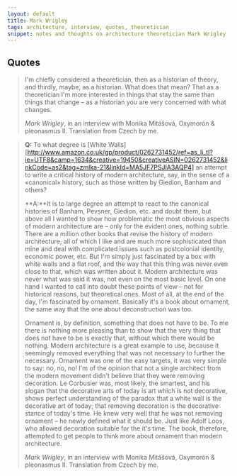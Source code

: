 ```yaml
---
layout: default
title: Mark Wrigley
tags: architecture, interview, quotes, theoretician
snippet: notes and thoughts on architecture theoretician Mark Wrigley
---
```


## Quotes

> I'm chiefly considered a theoretician, then as a historian of theory, and
> thirdly, maybe, as a historian. What does that mean? That as a theoretician
> I'm more interested in things that stay the same than things that change – as
> a historian you are very concerned with what changes.
>
> <cite>Mark Wrigley</cite>, in an interview with Monika Mitášová, Oxymorón
> & pleonasmus II. Translation from Czech by me.

> **Q:** To what degree is [White
> Walls][http://www.amazon.co.uk/gp/product/0262731452/ref=as_li_tl?ie=UTF8&camp=1634&creative=19450&creativeASIN=0262731452&linkCode=as2&tag=zmlka-21&linkId=MA5JF7PSJIA3AQP4]
> an attempt to write a critical history of modern architecture, say, in the
> sense of a «canonical»
> history, such as those written by Giedion, Banham and others?
>
> **A:**It is to large degree an attempt to react to the canonical histories of
> Banham, Pevsner, Giedion, etc. and doubt them, but above all I wanted to show
> how problematic the most obvious aspects of modern architecture are – only
> for the evident ones, nothing subtle. There are a million other books that
> revise the history of modern architecture, all of which I like and are much
> more sophisticated than mine and deal with complicated issues such as
> postcolonial identity, economic power, etc. But I'm simply just fascinated by
> a box with white walls and a flat roof, and the way that this thing was never
> even close to that, which was written about it. Modern architecture was never
> what was said it was, not even on the most basic level. On one hand I wanted
> to call into doubt these points of view – not for historical reasons, but
> theoretical ones. Most of all, at the end of the day, I'm fascinated by
> ornament. Basically it's a book about ornament, the same way that the one
> about deconstruction was too.
>
> Ornament is, by definition, something that does not have to be. To me there
> is nothing more pleasing than to show that the very thing that does not have
> to be is exactly that, without which there would be nothing. Modern
> architecture is a great example to use, because it seemingly removed
> everything that was not necessary to further the necessary. Ornament was one
> of the easy targets, it was very simple to say: no, no, no! I'm of the
> opinion that not a single architect from the modern movement didn't believe
> that they were removing decoration. Le Corbusier was, most likely, the
> smartest, and his slogan that the decorative arts of today is art which is
> not decorative, shows perfect understanding of the paradox that a white wall
> is the decorative art of today; that removing decoration is the decorative
> stance of today's time. He knew very well that he was not removing ornament –
> he newly defined what it should be. Just like Adolf Loos, who allowed
> decoration suitable for the it's time. The book, therefore, attempted to get
> people to think more about ornament than modern architecture.
>
> <cite>Mark Wrigley</cite>, in an interview with Monika Mitášová, Oxymorón
> & pleonasmus II. Translation from Czech by me.
